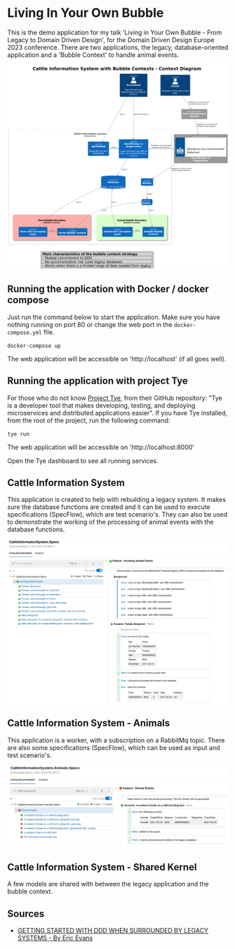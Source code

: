 # Living In Your Own Bubble

This is the demo application for my talk 'Living in Your Own Bubble - From Legacy to Domain Driven Design', for the Domain Driven Design Europe 2023 conference. There are two applications, the legacy, database-oriented application and a 'Bubble Context' to handle animal events.

![Architecture](docs/assets/cis-context-bubble.png)

## Running the application with Docker / docker compose
Just run the command below to start the application. Make sure you have nothing running on port 80 or change the web port in the `docker-compose.yml` file.
```shell
docker-compose up
```

The web application will be accessible on 'http://localhost' (if all goes well).

## Running the application with project Tye

For those who do not know [Project Tye](https://github.com/dotnet/tye), from their GitHub repository: "Tye is a developer tool that makes developing, testing, and deploying microservices and distributed applications easier".
If you have Tye installed, from the root of the project, run the following command:

```shell
tye run
```

The web application will be accessible on 'http://localhost:8000'

Open the Tye dashboard to see all running services.

## Cattle Information System

This application is created to help with rebuilding a legacy system. It makes sure the database functions are created and it can be used to execute specifications (SpecFlow), which are test scenario's. They can also be used to demonstrate the working of the processing of animal events with the database functions.

![Legacy Specifications](docs/assets/legacy-specs.png)

## Cattle Information System - Animals

This application is a worker, with a subscription on a RabbitMq topic. There are also some specifications (SpecFlow), which can be used as input and test scenario's.

![Animal Bubble Specifications](docs/assets/animal-bubble-specs.png)

## Cattle Information System - Shared Kernel

A few models are shared with between the legacy application and the bubble context.

## Sources

* [GETTING STARTED WITH DDD WHEN SURROUNDED BY LEGACY SYSTEMS - By Eric Evans](https://www.domainlanguage.com/wp-content/uploads/2016/04/GettingStartedWithDDDWhenSurroundedByLegacySystemsV1.pdf)




